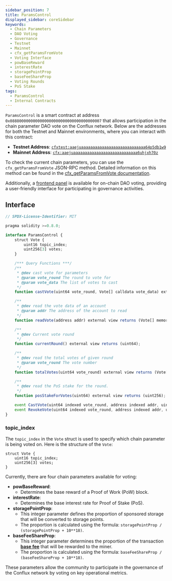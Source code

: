 ```yaml
---
sidebar_position: 7
title: ParamsControl
displayed_sidebar: coreSidebar
keywords:   
  - Chain Parameters
  - DAO Voting
  - Governance
  - Testnet
  - Mainnet
  - cfx_getParamsFromVote
  - Voting Interface
  - powBaseReward
  - interestRate
  - storagePointProp
  - baseFeeShareProp
  - Voting Rounds
  - PoS Stake
tags:
  - ParamsControl
  - Internal Contracts
---
```


`ParamsControl` is a smart contract at address `0x0888000000000000000000000000000000000007` that allows participation in the chain parameter DAO vote on the Conflux network. Below are the addresses for both the Testnet and Mainnet environments, where you can interact with this contract:

- **Testnet Address**: [`cfxtest:aaejuaaaaaaaaaaaaaaaaaaaaaaaaaaaa64p5db1w9`](https://testnet.confluxscan.org/address/cfxtest:aaejuaaaaaaaaaaaaaaaaaaaaaaaaaaaa64p5db1w9)
- **Mainnet Address**: [`cfx:aaejuaaaaaaaaaaaaaaaaaaaaaaaaaaaa6uhjxh70z`](https://confluxscan.org/address/cfx:aaejuaaaaaaaaaaaaaaaaaaaaaaaaaaaa6uhjxh70z)

To check the current chain parameters, you can use the `cfx_getParamsFromVote` JSON-RPC method. Detailed information on this method can be found in the [cfx_getParamsFromVote documentation](../../build/json-rpc/cfx-namespace.md#cfx_getparamsfromvote).

Additionally, a [frontend panel](https://confluxhub.io/governance/vote/onchain-dao-voting) is available for on-chain DAO voting, providing a user-friendly interface for participating in governance activities.

## Interface

```js
// SPDX-License-Identifier: MIT

pragma solidity >=0.8.0;

interface ParamsControl {
    struct Vote {
        uint16 topic_index;
        uint256[3] votes;
    }

    /*** Query Functions ***/
    /**
     * @dev cast vote for parameters
     * @param vote_round The round to vote for
     * @param vote_data The list of votes to cast
     */
    function castVote(uint64 vote_round, Vote[] calldata vote_data) external;

    /**
     * @dev read the vote data of an account
     * @param addr The address of the account to read
     */
    function readVote(address addr) external view returns (Vote[] memory);

    /**
     * @dev Current vote round
     */
    function currentRound() external view returns (uint64);

    /**
     * @dev read the total votes of given round
     * @param vote_round The vote number
     */
    function totalVotes(uint64 vote_round) external view returns (Vote[] memory);

    /**
     * @dev read the PoS stake for the round.
     */
    function posStakeForVotes(uint64) external view returns (uint256);

    event CastVote(uint64 indexed vote_round, address indexed addr, uint16 indexed topic_index, uint256[3] votes);
    event RevokeVote(uint64 indexed vote_round, address indexed addr, uint16 indexed topic_index, uint256[3] votes);
}
```

### topic_index

The `topic_index` in the `Vote` struct is used to specify which chain parameter is being voted on. Here is the structure of the `Vote`:

```solidity
struct Vote {
    uint16 topic_index;
    uint256[3] votes;
}
```

Currently, there are four chain parameters available for voting:

- **powBaseReward**:
  - Determines the base reward of a Proof of Work (PoW) block.
- **interestRate**:
  - Determines the base interest rate for Proof of Stake (PoS).
- **storagePointProp**:
  - This integer parameter defines the proportion of sponsored storage that will be converted to storage points.
  - The proportion is calculated using the formula: `storagePointProp / (storagePointProp + 10**18)`.
- **baseFeeShareProp**:
  - This integer parameter determines the proportion of the transaction [**base fee**](../../../general/conflux-basics/basefee.md) that will be rewarded to the miner.
  - The proportion is calculated using the formula: `baseFeeShareProp / (baseFeeShareProp + 10**18)`.

These parameters allow the community to participate in the governance of the Conflux network by voting on key operational metrics.
